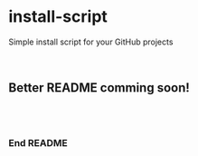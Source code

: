 # install-script
Simple install script for your GitHub projects

<br>


## Better README comming soon!


<br>
<br>


### End README

<br>
<br>


